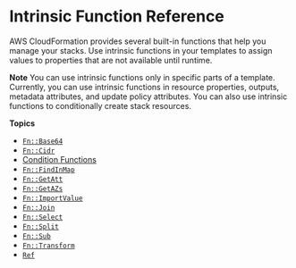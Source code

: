# Intrinsic Function Reference<a name="intrinsic-function-reference"></a>

AWS CloudFormation provides several built\-in functions that help you manage your stacks\. Use intrinsic functions in your templates to assign values to properties that are not available until runtime\.

**Note**
You can use intrinsic functions only in specific parts of a template\. Currently, you can use intrinsic functions in resource properties, outputs, metadata attributes, and update policy attributes\. You can also use intrinsic functions to conditionally create stack resources\.

**Topics**
+ [`Fn::Base64`](intrinsic-function-reference-base64.md)
+ [`Fn::Cidr`](intrinsic-function-reference-cidr.md)
+ [Condition Functions](intrinsic-function-reference-conditions.md)
+ [`Fn::FindInMap`](intrinsic-function-reference-findinmap.md)
+ [`Fn::GetAtt`](intrinsic-function-reference-getatt.md)
+ [`Fn::GetAZs`](intrinsic-function-reference-getavailabilityzones.md)
+ [`Fn::ImportValue`](intrinsic-function-reference-importvalue.md)
+ [`Fn::Join`](intrinsic-function-reference-join.md)
+ [`Fn::Select`](intrinsic-function-reference-select.md)
+ [`Fn::Split`](intrinsic-function-reference-split.md)
+ [`Fn::Sub`](intrinsic-function-reference-sub.md)
+ [`Fn::Transform`](intrinsic-function-reference-transform.md)
+ [`Ref`](intrinsic-function-reference-ref.md)
